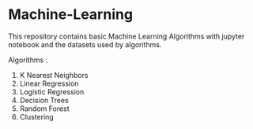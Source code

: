 # Machine-Learning
This repository contains basic Machine Learning Algorithms with jupyter notebook and the datasets used by algorithms.

Algorithms : 

   1. K Nearest Neighbors 
   2. Linear Regression
   3. Logistic Regression
   4. Decision Trees
   5. Random Forest
   6. Clustering
